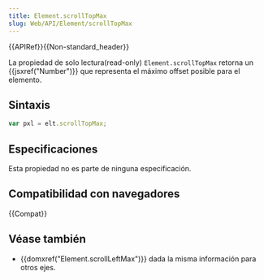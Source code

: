 ```yaml
---
title: Element.scrollTopMax
slug: Web/API/Element/scrollTopMax
---
```


{{APIRef}}{{Non-standard_header}}

La propiedad de solo lectura(read-only) `Element.scrollTopMax` retorna un {{jsxref("Number")}} que representa el máximo offset posible para el elemento.

## Sintaxis

```js
var pxl = elt.scrollTopMax;
```

## Especificaciones

Esta propiedad no es parte de ninguna especificación.

## Compatibilidad con navegadores

{{Compat}}

## Véase también

- {{domxref("Element.scrollLeftMax")}} dada la misma información para otros ejes.
